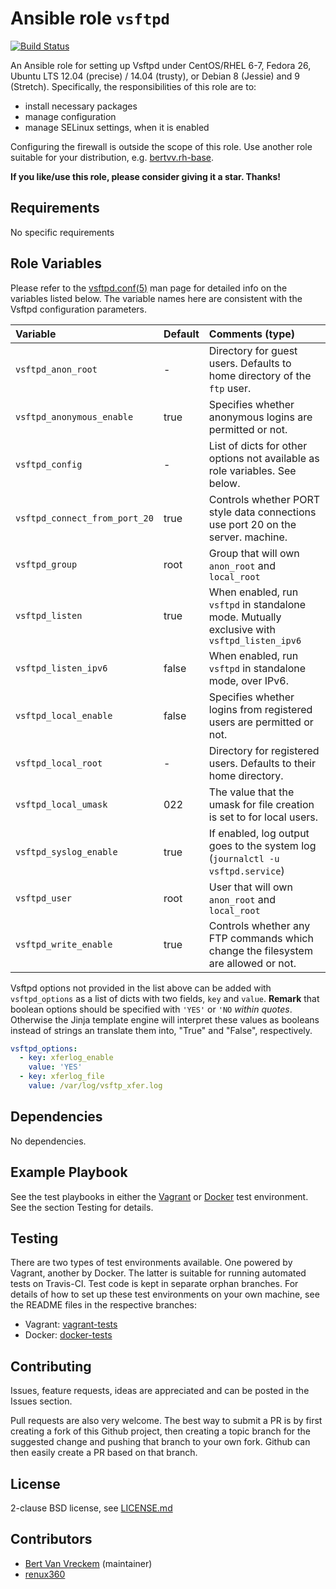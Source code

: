 # Ansible role `vsftpd`

[![Build Status](https://travis-ci.org/bertvv/ansible-role-vsftpd.svg?branch=master)](https://travis-ci.org/bertvv/ansible-role-vsftpd)

An Ansible role for setting up Vsftpd under CentOS/RHEL 6-7, Fedora 26, Ubuntu LTS 12.04 (precise) / 14.04 (trusty), or Debian 8 (Jessie) and 9 (Stretch). Specifically, the responsibilities of this role are to:

- install necessary packages
- manage configuration
- manage SELinux settings, when it is enabled

Configuring the firewall is outside the scope of this role. Use another role suitable for your distribution, e.g. [bertvv.rh-base](https://galaxy.ansible.com/bertvv/rh-base).

**If you like/use this role, please consider giving it a star. Thanks!**

## Requirements

No specific requirements

## Role Variables

Please refer to the [vsftpd.conf(5)](http://vsftpd.beasts.org/vsftpd_conf.html) man page for detailed info on the variables listed below. The variable names here are consistent with the Vsftpd configuration parameters.

| Variable                      | Default | Comments (type)                                                                             |
| :---                          | :---    | :---                                                                                        |
| `vsftpd_anon_root`            | -       | Directory for guest users. Defaults to home directory of the `ftp` user.                    |
| `vsftpd_anonymous_enable`     | true    | Specifies whether anonymous logins are permitted or not.                                    |
| `vsftpd_config`               | -       | List of dicts for other options not available as role variables. See below.                 |
| `vsftpd_connect_from_port_20` | true    | Controls whether PORT style data connections use port 20 on the server. machine.            |
| `vsftpd_group`                | root    | Group that will own `anon_root` and `local_root`                                            |
| `vsftpd_listen`               | true    | When enabled, run `vsftpd` in standalone mode. Mutually exclusive with `vsftpd_listen_ipv6` |
| `vsftpd_listen_ipv6`          | false   | When enabled, run `vsftpd` in standalone mode, over IPv6.                                   |
| `vsftpd_local_enable`         | false   | Specifies whether logins from registered users are permitted or not.                        |
| `vsftpd_local_root`           | -       | Directory for registered users. Defaults to their home directory.                           |
| `vsftpd_local_umask`          | 022     | The value that the umask for file creation is set to for local users.                       |
| `vsftpd_syslog_enable`        | true    | If enabled, log output goes to the system log (`journalctl -u vsftpd.service`)              |
| `vsftpd_user`                 | root    | User that will own `anon_root` and `local_root`                                             |
| `vsftpd_write_enable`         | true    | Controls whether any FTP commands which change the filesystem are allowed or not.           |

Vsftpd options not provided in the list above can be added with `vsftpd_options` as a list of dicts with two fields, `key` and `value`. **Remark** that boolean options should be specified with `'YES'` or `'NO` *within quotes*. Otherwise the Jinja template engine will interpret these values as booleans instead of strings an translate them into, "True" and "False", respectively.

```Yaml
vsftpd_options:
  - key: xferlog_enable
    value: 'YES'
  - key: xferlog_file
    value: /var/log/vsftp_xfer.log
```

## Dependencies

No dependencies.

## Example Playbook

See the test playbooks in either the [Vagrant](https://github.com/bertvv/ansible-role-vsftpd/blob/vagrant-tests/test.yml) or [Docker](https://github.com/bertvv/ansible-role-vsftpd/blob/docker-tests/test.yml) test environment. See the section Testing for details.

## Testing

There are two types of test environments available. One powered by Vagrant, another by Docker. The latter is suitable for running automated tests on Travis-CI. Test code is kept in separate orphan branches. For details of how to set up these test environments on your own machine, see the README files in the respective branches:

- Vagrant: [vagrant-tests](https://github.com/bertvv/ansible-role-vsftpd/tree/vagrant-tests)
- Docker: [docker-tests](https://github.com/bertvv/ansible-role-vsftpd/tree/docker-tests)

## Contributing

Issues, feature requests, ideas are appreciated and can be posted in the Issues section.

Pull requests are also very welcome. The best way to submit a PR is by first creating a fork of this Github project, then creating a topic branch for the suggested change and pushing that branch to your own fork. Github can then easily create a PR based on that branch.

## License

2-clause BSD license, see [LICENSE.md](LICENSE.md)

## Contributors

- [Bert Van Vreckem](https://github.com/bertvv/) (maintainer)
- [renux360](https://github.com/renux360)

